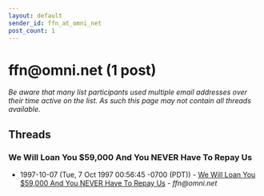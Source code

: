```yaml
---
layout: default
sender_id: ffn_at_omni_net
post_count: 1
---
```


# ffn<span>@</span>omni.net (1 post)

_Be aware that many list participants used multiple email addresses over their time active on the list. As such this page may not contain all threads available._

## Threads

### We Will Loan You $59,000 And You NEVER Have To Repay Us
+ 1997-10-07 (Tue, 7 Oct 1997 00:56:45 -0700 (PDT)) - [We Will Loan You $59,000 And You NEVER Have To Repay Us](/archive/1997/10/9d12ab672e409ea3b64137469b5a868508f26395ed6b7d90b4213647caab7a17) - _ffn@omni.net_

